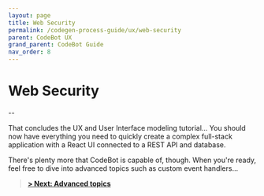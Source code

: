 ```yaml
---
layout: page
title: Web Security
permalink: /codegen-process-guide/ux/web-security
parent: CodeBot UX
grand_parent: CodeBot Guide
nav_order: 8
---
```


# Web Security



--

That concludes the UX and User Interface modeling tutorial... You should now have everything you need to quickly create a complex full-stack application with a React UI connected to a REST API and database.

There's plenty more that CodeBot is capable of, though. When you're ready, feel free to dive into advanced topics such as custom event handlers...

> **[> Next: Advanced topics](../advanced/)**
